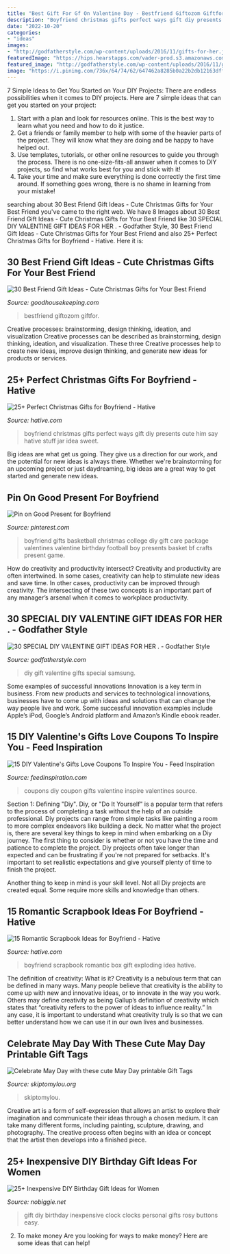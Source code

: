 ```yaml
---
title: "Best Gift For Gf On Valentine Day - Bestfriend Giftozom Giftfor"
description: "Boyfriend christmas gifts perfect ways gift diy presents cute him say hative stuff jar idea sweet"
date: "2022-10-20"
categories:
- "ideas"
images:
- "http://godfatherstyle.com/wp-content/uploads/2016/11/gifts-for-her.jpg"
featuredImage: "https://hips.hearstapps.com/vader-prod.s3.amazonaws.com/1538764859-avocado-shirt-best-friend-gifts-1538764841.jpg?crop=1xw:1xh;center,top&amp;resize=480:*"
featured_image: "http://godfatherstyle.com/wp-content/uploads/2016/11/gifts-for-her.jpg"
image: "https://i.pinimg.com/736x/64/74/62/647462a8285b0a22b2db12163dffb48e--boyfriend-presents-gift-boyfriend.jpg"
---
```



7 Simple Ideas to Get You Started on Your DIY Projects:
There are endless possibilities when it comes to DIY projects. Here are 7 simple ideas that can get you started on your project:
1. Start with a plan and look for resources online. This is the best way to learn what you need and how to do it justice.
2. Get a friends or family member to help with some of the heavier parts of the project. They will know what they are doing and be happy to have helped out.
3. Use templates, tutorials, or other online resources to guide you through the process. There is no one-size-fits-all answer when it comes to DIY projects, so find what works best for you and stick with it!
4. Take your time and make sure everything is done correctly the first time around. If something goes wrong, there is no shame in learning from your mistake!

	

		
searching about 30 Best Friend Gift Ideas - Cute Christmas Gifts for Your Best Friend you've came to the right web. We have 8 Images about 30 Best Friend Gift Ideas - Cute Christmas Gifts for Your Best Friend like 30 SPECIAL DIY VALENTINE GIFT IDEAS FOR HER . - Godfather Style, 30 Best Friend Gift Ideas - Cute Christmas Gifts for Your Best Friend and also 25+ Perfect Christmas Gifts for Boyfriend - Hative. Here it is:
		
    
## 30 Best Friend Gift Ideas - Cute Christmas Gifts For Your Best Friend

<img loading=lazy src="https://hips.hearstapps.com/vader-prod.s3.amazonaws.com/1538764859-avocado-shirt-best-friend-gifts-1538764841.jpg?crop=1xw:1xh;center,top&amp;resize=480:*" onerror="this.onerror=null;this.src='https://tse3.mm.bing.net/th?id=OIP.fYp9K1KQ0Y6vvS-ij9ONSQHaLH&amp;pid=15.1';" alt="30 Best Friend Gift Ideas - Cute Christmas Gifts for Your Best Friend">

_Source: goodhousekeeping.com_

>bestfriend giftozom giftfor. 

	

Creative processes: brainstorming, design thinking, ideation, and visualization
Creative processes can be described as brainstorming, design thinking, ideation, and visualization. These three Creative processes help to create new ideas, improve design thinking, and generate new ideas for products or services.

    
## 25+ Perfect Christmas Gifts For Boyfriend - Hative

<img loading=lazy src="https://hative.com/wp-content/uploads/2015/11/christmas-gifts-for-boyfriend/10-christmas-gifts-for-boyfriend.jpg" onerror="this.onerror=null;this.src='https://tse2.mm.bing.net/th?id=OIP.jyNZisJyh1RN0h6PYWKSUQHaJ5&amp;pid=15.1';" alt="25+ Perfect Christmas Gifts for Boyfriend - Hative">

_Source: hative.com_

>boyfriend christmas gifts perfect ways gift diy presents cute him say hative stuff jar idea sweet. 

	

Big ideas are what get us going. They give us a direction for our work, and the potential for new ideas is always there. Whether we're brainstorming for an upcoming project or just daydreaming, big ideas are a great way to get started and generate new ideas.

    
## Pin On Good Present For Boyfriend

<img loading=lazy src="https://i.pinimg.com/736x/64/74/62/647462a8285b0a22b2db12163dffb48e--boyfriend-presents-gift-boyfriend.jpg" onerror="this.onerror=null;this.src='https://tse1.mm.bing.net/th?id=OIP.5QlArDYAYLTy9Yiz-YfWIgHaNK&amp;pid=15.1';" alt="Pin on Good Present for Boyfriend">

_Source: pinterest.com_

>boyfriend gifts basketball christmas college diy gift care package valentines valentine birthday football boy presents basket bf crafts present game. 

	

How do creativity and productivity intersect?
Creativity and productivity are often intertwined. In some cases, creativity can help to stimulate new ideas and save time. In other cases, productivity can be improved through creativity. The intersecting of these two concepts is an important part of any manager’s arsenal when it comes to workplace productivity.

    
## 30 SPECIAL DIY VALENTINE GIFT IDEAS FOR HER . - Godfather Style

<img loading=lazy src="http://godfatherstyle.com/wp-content/uploads/2016/11/gifts-for-her.jpg" onerror="this.onerror=null;this.src='https://tse4.mm.bing.net/th?id=OIP.D6CGszZbzxkfaizSbNgS6gHaLH&amp;pid=15.1';" alt="30 SPECIAL DIY VALENTINE GIFT IDEAS FOR HER . - Godfather Style">

_Source: godfatherstyle.com_

>diy gift valentine gifts special samsung. 

	

Some examples of successful innovations
Innovation is a key term in business. From new products and services to technological innovations, businesses have to come up with ideas and solutions that can change the way people live and work. Some successful innovation examples include Apple’s iPod, Google’s Android platform and Amazon’s Kindle ebook reader.

    
## 15 DIY Valentine&#039;s Gifts Love Coupons To Inspire You - Feed Inspiration

<img loading=lazy src="http://feedinspiration.com/wp-content/uploads/2016/12/Coupon.jpg" onerror="this.onerror=null;this.src='https://tse4.mm.bing.net/th?id=OIP.ooOwf2xq8gSCnaJA2RK8WgHaTw&amp;pid=15.1';" alt="15 DIY Valentine&#039;s Gifts Love Coupons To Inspire You - Feed Inspiration">

_Source: feedinspiration.com_

>coupons diy coupon gifts valentine inspire valentines source. 

	

Section 1: Defining "Diy".
Diy, or "Do It Yourself" is a popular term that refers to the process of completing a task without the help of an outside professional. Diy projects can range from simple tasks like painting a room to more complex endeavors like building a deck. No matter what the project is, there are several key things to keep in mind when embarking on a Diy journey.
The first thing to consider is whether or not you have the time and patience to complete the project. Diy projects often take longer than expected and can be frustrating if you're not prepared for setbacks. It's important to set realistic expectations and give yourself plenty of time to finish the project.

Another thing to keep in mind is your skill level. Not all Diy projects are created equal. Some require more skills and knowledge than others.

    
## 15 Romantic Scrapbook Ideas For Boyfriend - Hative

<img loading=lazy src="https://hative.com/wp-content/uploads/2014/06/scrapbook-ideas-for-boyfriend/12-scrapbook-ideas-for-lovers.jpg" onerror="this.onerror=null;this.src='https://tse4.mm.bing.net/th?id=OIP.yiwNfX34iPyYoanmfhpJTwHaJ6&amp;pid=15.1';" alt="15 Romantic Scrapbook Ideas for Boyfriend - Hative">

_Source: hative.com_

>boyfriend scrapbook romantic box gift exploding idea hative. 

	

The definition of creativity: What is it?
Creativity is a nebulous term that can be defined in many ways. Many people believe that creativity is the ability to come up with new and innovative ideas, or to innovate in the way you work. Others may define creativity as being Gallup’s definition of creativity which states that “creativity refers to the power of ideas to influence reality.” In any case, it is important to understand what creativity truly is so that we can better understand how we can use it in our own lives and businesses.

    
## Celebrate May Day With These Cute May Day Printable Gift Tags

<img loading=lazy src="https://www.skiptomylou.org/wp-content/uploads/2017/04/paper-cone-may-day-basket.jpg" onerror="this.onerror=null;this.src='https://tse2.mm.bing.net/th?id=OIP.xgDKBU9i6n7zzb3R7w2ocAHaKt&amp;pid=15.1';" alt="Celebrate May Day with these cute May Day printable Gift Tags">

_Source: skiptomylou.org_

>skiptomylou. 

	

Creative art is a form of self-expression that allows an artist to explore their imagination and communicate their ideas through a chosen medium. It can take many different forms, including painting, sculpture, drawing, and photography. The creative process often begins with an idea or concept that the artist then develops into a finished piece.

    
## 25+ Inexpensive DIY Birthday Gift Ideas For Women

<img loading=lazy src="http://www.nobiggie.net/wp-content/uploads/2015/02/Photo-Clock.jpg" onerror="this.onerror=null;this.src='https://tse2.mm.bing.net/th?id=OIP.mi4BvXMx3fdhFrKSg3SCNQHaLH&amp;pid=15.1';" alt="25+ Inexpensive DIY Birthday Gift Ideas for Women">

_Source: nobiggie.net_

>gift diy birthday inexpensive clock clocks personal gifts rosy buttons easy. 

	

2. To make money
Are you looking for ways to make money? Here are some ideas that can help!


